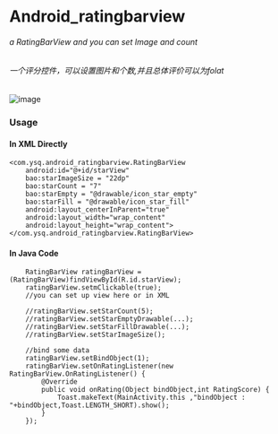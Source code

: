 # Android_ratingbarview
###### a RatingBarView and you can set Image and count
###### 一个评分控件，可以设置图片和个数,并且总体评价可以为folat

![image](https://github.com/ysq1051838264/Android_ratingbarview/master/1.jpg)
### Usage

#### In XML  Directly

    <com.ysq.android_ratingbarview.RatingBarView
        android:id="@+id/starView"
        bao:starImageSize = "22dp"
        bao:starCount = "7"
        bao:starEmpty = "@drawable/icon_star_empty"
        bao:starFill = "@drawable/icon_star_fill"
        android:layout_centerInParent="true"
        android:layout_width="wrap_content"
        android:layout_height="wrap_content">
    </com.ysq.android_ratingbarview.RatingBarView>
    
#### In Java Code

        RatingBarView ratingBarView = (RatingBarView)findViewById(R.id.starView);
        ratingBarView.setmClickable(true);
        //you can set up view here or in XML

        //ratingBarView.setStarCount(5);
        //ratingBarView.setStarEmptyDrawable(...);
        //ratingBarView.setStarFillDrawable(...);
        //ratingBarView.setStarImageSize();

        //bind some data
        ratingBarView.setBindObject(1);
        ratingBarView.setOnRatingListener(new RatingBarView.OnRatingListener() {
            @Override
            public void onRating(Object bindObject,int RatingScore) {
                Toast.makeText(MainActivity.this ,"bindObject : "+bindObject,Toast.LENGTH_SHORT).show();
            }
        });



